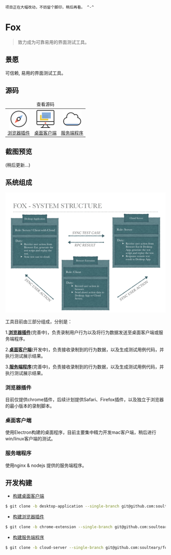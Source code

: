 ``项目正在大幅改动，不妨留个脚印，稍后再看。 ^-^``

# Fox

> 致力成为可靠易用的界面测试工具。

## 景愿

可信赖, 易用的界面测试工具。

## 源码

<table>
<thead>
  <tr>
    <td align="center" colspan="3">查看源码</td>
  </tr>
</thead>
<tbody>
  <tr>
    <td align="center">
      <a target="_blank" href="https://github.com/soulteary/fox/tree/chrome-extension">
        <img width="60" height="60" src="./welcome-assets/icon-browser.png" title="浏览器插件">
        <div>浏览器插件</div>
      </a>
    </td>
    <td align="center">
      <a target="_blank" href="https://github.com/soulteary/fox/tree/desktop-application">
        <img width="60" height="60" src="./welcome-assets/icon-desktop.png" title="桌面客户端">
        <div>桌面客户端</div>
      </a>
    </td>
    <td align="center">
      <a target="_blank" href="https://github.com/soulteary/fox/tree/cloud-server">
        <img width="60" height="60" src="./welcome-assets/icon-cloud.png" title="服务端程序">
        <div>服务端程序</div>
      </a>
    </td>
  </tr>
</tbody>
</table>


## 截图预览

(稍后更新...)

## 系统组成

![SYSTEM STRUCTURE](./welcome-assets/structure.png)

工具目前由三部分组成，分别是：

1.[**浏览器插件**](https://github.com/soulteary/fox/tree/chrome-extension)(完善中)，负责录制用户行为以及将行为数据发送至桌面客户端或服务端程序。

2.[**桌面客户端**](https://github.com/soulteary/fox/tree/desktop-application)(开发中)，负责接收录制到的行为数据，以及生成测试用例代码，并执行测试展示结果。

3.[**服务端程序**](https://github.com/soulteary/fox/tree/chrome-extension/server)(完善中)，负责接收录制到的行为数据，以及生成测试用例代码，并执行测试展示结果。

### 浏览器插件

目前仅提供chrome插件，后续计划提供Safari、Firefox插件，以及独立于浏览器的最小版本的录制脚本。

### 桌面客户端

使用Electron构建的桌面程序，目前主要集中精力开发mac客户端，稍后进行win/linux客户端的测试。

### 服务端程序

使用nginx & nodejs 提供的服务端程序。


## 开发构建

- [构建桌面客户端](#)

```bash
$ git clone -b desktop-application --single-branch git@github.com:soulteary/fox.git desktop-application
```


- [构建浏览器插件](#)

```bash
$ git clone -b chrome-extension --single-branch git@github.com:soulteary/fox.git chrome-extension
```

- [构建服务端程序](#)

```bash
$ git clone -b cloud-server --single-branch git@github.com:soulteary/fox.git cloud-server
```

